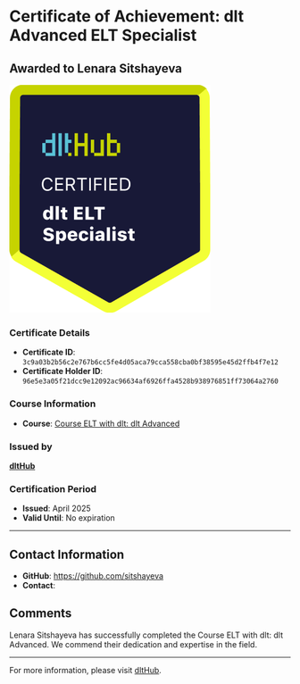 
# Certificate of Achievement: dlt Advanced ELT Specialist

## Awarded to **Lenara Sitshayeva**

![Course Image](../badges/dlt_ELT_specialist.png)

### Certificate Details
- **Certificate ID**: `3c9a03b2b56c2e767b6cc5fe4d05aca79cca558cba0bf38595e45d2ffb4f7e12`
- **Certificate Holder ID**: `96e5e3a05f21dcc9e12092ac96634af6926ffa4528b938976851ff73064a2760`

### Course Information
- **Course**: [Course ELT with dlt: dlt Advanced](https://github.com/dlt-hub/dlthub-education/tree/main/courses/dlt_advanced_2025)

### Issued by
[**dltHub**](https://dlthub.com/) 

### Certification Period
- **Issued**: April 2025
- **Valid Until**: No expiration

---

## Contact Information
- **GitHub**: https://github.com/sitshayeva
- **Contact**: 

## Comments
Lenara Sitshayeva has successfully completed the Course ELT with dlt: dlt Advanced. We commend their dedication and expertise in the field.

---

For more information, please visit [dltHub](https://dlthub.com/).
    